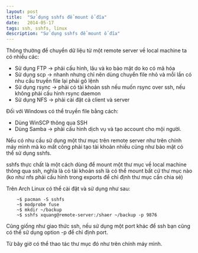 ```yaml
---
layout: post
title:  "Sử dụng sshfs để mount ổ đĩa"
date:   2014-05-17
tags: ssh, sshfs, linux
description: "Sử dụng sshfs để mount ổ đĩa"
---
```


Thông thường để chuyển dữ liệu từ một remote server về local machine ta có nhiều các:

- Sử dụng FTP -> phải cấu hình, lâu và ko bảo mật do ko có mã hóa
- Sử dụng scp -> nhanh nhưng chỉ nên dùng chuyển file nhỏ và mỗi lần có nhu cầu truyền file lại phải gõ lệnh
- Sử dụng rsync -> phải có tài khoản ssh nếu muốn rsync over ssh, nếu không phải cấu hình rsync daemon
- Sử dụng NFS -> phải cài đặt cả client và server

Đối với Windows có thể truyền file bằng cách:

- Dùng WinSCP thông qua SSH
- Dùng Samba -> phải cấu hình dịch vụ và tạo account cho mội người.

Nếu có nhu cầu sử dụng một thư mục trên remote server như trên chính máy mình mà ko mất công phải tạo tài khoản
nhiều cũng như bảo mật có thể sử dụng sshfs.

sshfs thực chất là một cách dùng để mount một thư mục về local machine thông qua ssh, nghĩa là có tài khoản ssh là có
thể mount bất cứ thư mục nào (ko như nfs phải cấu hình trong exports để chỉ định thư mục cần chia sẻ)

Trên Arch Linux có thể cài đặt và sử dụng như sau:

```
	~$ pacman -S sshfs
	~$ modprobe fuse
	~$ mkdir ~/backup
	~$ sshfs xquang@remote-server:/shaer ~/backup -p 9876
```

Cũng giống như giao thức ssh, nếu sử dụng một port khác để ssh bạn cũng có thể sử dụng option -p để chỉ định port.

Từ bây giờ có thể thao tác thư mục đó như trên chính máy mình.